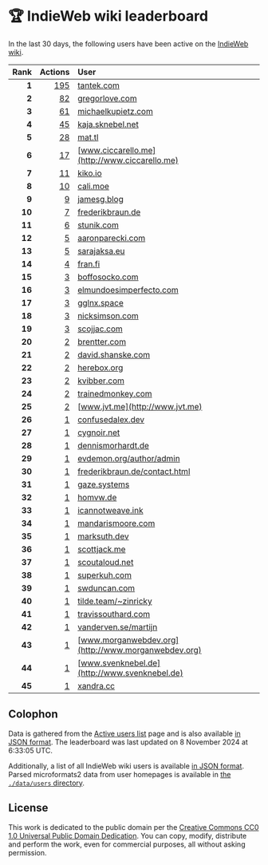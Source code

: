 # 🏆 IndieWeb wiki leaderboard

In the last 30 days, the following users have been active on the [IndieWeb wiki](https://indieweb.org).

| Rank | Actions | User |
|-----:|--------:|:-----|
| **1** | [195](https://indieweb.org/Special:Contributions/Tantek.com) | [tantek.com](http://tantek.com) |
| **2** | [82](https://indieweb.org/Special:Contributions/Gregorlove.com) | [gregorlove.com](http://gregorlove.com) |
| **3** | [61](https://indieweb.org/Special:Contributions/Michaelkupietz.com) | [michaelkupietz.com](http://michaelkupietz.com) |
| **4** | [45](https://indieweb.org/Special:Contributions/Kaja.sknebel.net) | [kaja.sknebel.net](http://kaja.sknebel.net) |
| **5** | [28](https://indieweb.org/Special:Contributions/Mat.tl) | [mat.tl](http://mat.tl) |
| **6** | [17](https://indieweb.org/Special:Contributions/Www.ciccarello.me) | [www.ciccarello.me](http://www.ciccarello.me) |
| **7** | [11](https://indieweb.org/Special:Contributions/Kiko.io) | [kiko.io](http://kiko.io) |
| **8** | [10](https://indieweb.org/Special:Contributions/Cali.moe) | [cali.moe](http://cali.moe) |
| **9** | [9](https://indieweb.org/Special:Contributions/Jamesg.blog) | [jamesg.blog](http://jamesg.blog) |
| **10** | [7](https://indieweb.org/Special:Contributions/Frederikbraun.de) | [frederikbraun.de](http://frederikbraun.de) |
| **11** | [6](https://indieweb.org/Special:Contributions/Stunik.com) | [stunik.com](http://stunik.com) |
| **12** | [5](https://indieweb.org/Special:Contributions/Aaronparecki.com) | [aaronparecki.com](http://aaronparecki.com) |
| **13** | [5](https://indieweb.org/Special:Contributions/Sarajaksa.eu) | [sarajaksa.eu](http://sarajaksa.eu) |
| **14** | [4](https://indieweb.org/Special:Contributions/Fran.fi) | [fran.fi](http://fran.fi) |
| **15** | [3](https://indieweb.org/Special:Contributions/Boffosocko.com) | [boffosocko.com](http://boffosocko.com) |
| **16** | [3](https://indieweb.org/Special:Contributions/Elmundoesimperfecto.com) | [elmundoesimperfecto.com](http://elmundoesimperfecto.com) |
| **17** | [3](https://indieweb.org/Special:Contributions/Gglnx.space) | [gglnx.space](http://gglnx.space) |
| **18** | [3](https://indieweb.org/Special:Contributions/Nicksimson.com) | [nicksimson.com](http://nicksimson.com) |
| **19** | [3](https://indieweb.org/Special:Contributions/Scojjac.com) | [scojjac.com](http://scojjac.com) |
| **20** | [2](https://indieweb.org/Special:Contributions/Brentter.com) | [brentter.com](http://brentter.com) |
| **21** | [2](https://indieweb.org/Special:Contributions/David.shanske.com) | [david.shanske.com](http://david.shanske.com) |
| **22** | [2](https://indieweb.org/Special:Contributions/Herebox.org) | [herebox.org](http://herebox.org) |
| **23** | [2](https://indieweb.org/Special:Contributions/Kvibber.com) | [kvibber.com](http://kvibber.com) |
| **24** | [2](https://indieweb.org/Special:Contributions/Trainedmonkey.com) | [trainedmonkey.com](http://trainedmonkey.com) |
| **25** | [2](https://indieweb.org/Special:Contributions/Www.jvt.me) | [www.jvt.me](http://www.jvt.me) |
| **26** | [1](https://indieweb.org/Special:Contributions/Confusedalex.dev) | [confusedalex.dev](http://confusedalex.dev) |
| **27** | [1](https://indieweb.org/Special:Contributions/Cygnoir.net) | [cygnoir.net](http://cygnoir.net) |
| **28** | [1](https://indieweb.org/Special:Contributions/Dennismorhardt.de) | [dennismorhardt.de](http://dennismorhardt.de) |
| **29** | [1](https://indieweb.org/Special:Contributions/Evdemon.org_author_admin) | [evdemon.org/author/admin](http://evdemon.org/author/admin) |
| **30** | [1](https://indieweb.org/Special:Contributions/Frederikbraun.de_contact.html) | [frederikbraun.de/contact.html](http://frederikbraun.de/contact.html) |
| **31** | [1](https://indieweb.org/Special:Contributions/Gaze.systems) | [gaze.systems](http://gaze.systems) |
| **32** | [1](https://indieweb.org/Special:Contributions/Homvw.de) | [homvw.de](http://homvw.de) |
| **33** | [1](https://indieweb.org/Special:Contributions/Icannotweave.ink) | [icannotweave.ink](http://icannotweave.ink) |
| **34** | [1](https://indieweb.org/Special:Contributions/Mandarismoore.com) | [mandarismoore.com](http://mandarismoore.com) |
| **35** | [1](https://indieweb.org/Special:Contributions/Marksuth.dev) | [marksuth.dev](http://marksuth.dev) |
| **36** | [1](https://indieweb.org/Special:Contributions/Scottjack.me) | [scottjack.me](http://scottjack.me) |
| **37** | [1](https://indieweb.org/Special:Contributions/Scoutaloud.net) | [scoutaloud.net](http://scoutaloud.net) |
| **38** | [1](https://indieweb.org/Special:Contributions/Superkuh.com) | [superkuh.com](http://superkuh.com) |
| **39** | [1](https://indieweb.org/Special:Contributions/Swduncan.com) | [swduncan.com](http://swduncan.com) |
| **40** | [1](https://indieweb.org/Special:Contributions/Tilde.team_~zinricky) | [tilde.team/~zinricky](http://tilde.team/~zinricky) |
| **41** | [1](https://indieweb.org/Special:Contributions/Travissouthard.com) | [travissouthard.com](http://travissouthard.com) |
| **42** | [1](https://indieweb.org/Special:Contributions/Vanderven.se_martijn) | [vanderven.se/martijn](http://vanderven.se/martijn) |
| **43** | [1](https://indieweb.org/Special:Contributions/Www.morganwebdev.org) | [www.morganwebdev.org](http://www.morganwebdev.org) |
| **44** | [1](https://indieweb.org/Special:Contributions/Www.svenknebel.de) | [www.svenknebel.de](http://www.svenknebel.de) |
| **45** | [1](https://indieweb.org/Special:Contributions/Xandra.cc) | [xandra.cc](http://xandra.cc) |


## Colophon

Data is gathered from the [Active users list](https://indieweb.org/Special:ActiveUsers) page and is also available [in JSON format](https://github.com/jgarber623/indieweb-wiki-leaderboard/blob/main/data/leaderboard.json). The leaderboard was last updated on 8 November 2024 at 6:33:05 UTC.

Additionally, a list of all IndieWeb wiki users is available [in JSON format](https://github.com/jgarber623/indieweb-wiki-leaderboard/blob/main/data/users.json). Parsed microformats2 data from user homepages is available in [the `./data/users` directory](https://github.com/jgarber623/indieweb-wiki-leaderboard/blob/main/data/users).

## License

This work is dedicated to the public domain per the [Creative Commons CC0 1.0 Universal Public Domain Dedication](https://creativecommons.org/publicdomain/zero/1.0/). You can copy, modify, distribute and perform the work, even for commercial purposes, all without asking permission.
